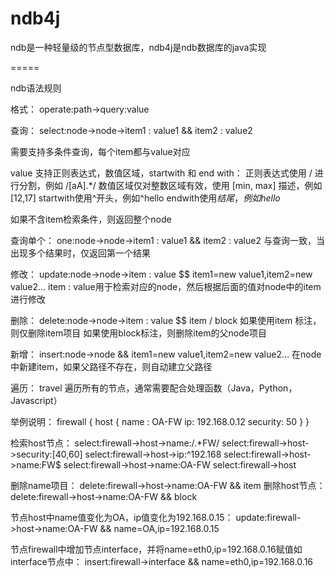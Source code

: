ndb4j
=====

ndb是一种轻量级的节点型数据库，ndb4j是ndb数据库的java实现

=====

ndb语法规则

格式：
operate:path->query:value

查询：
select:node->node->item1 : value1 && item2 : value2

需要支持多条件查询，每个item都与value对应

value 支持正则表达式，数值区域，startwith 和 end with：
正则表达式使用 / 进行分割，例如 /[aA].*/
数值区域仅对整数区域有效，使用 [min, max] 描述，例如 [12,17]
startwith使用^开头，例如^hello
endwith使用$结尾，例如hello$

如果不含item检索条件，则返回整个node

查询单个：
one:node->node->item1 : value1 && item2 : value2
与查询一致，当出现多个结果时，仅返回第一个结果

修改：
update:node->node->item : value $$ item1=new value1,item2=new value2…
item : value用于检索对应的node，然后根据后面的值对node中的item进行修改

删除：
delete:node->node->item : value $$ item / block
如果使用item 标注，则仅删除item项目
如果使用block标注，则删除item的父node项目


新增：
insert:node->node && item1=new value1,item2=new value2…
在node中新建item，如果父路径不存在，则自动建立父路径

遍历：
travel
遍历所有的节点，通常需要配合处理函数（Java，Python，Javascript）


举例说明：
firewall {
host {
name : OA-FW
ip: 192.168.0.12
security: 50
}
}

检索host节点：
select:firewall->host->name:/.*FW/
select:firewall->host->security:[40,60] 
select:firewall->host->ip:^192.168 
select:firewall->host->name:FW$ 
select:firewall->host->name:OA-FW
select:firewall->host

删除name项目：
delete:firewall->host->name:OA-FW && item 
删除host节点：
delete:firewall->host->name:OA-FW && block 

节点host中name值变化为OA，ip值变化为192.168.0.15：
update:firewall->host->name:OA-FW && name=OA,ip=192.168.0.15 

节点firewall中增加节点interface，并将name=eth0,ip=192.168.0.16赋值如interface节点中：
insert:firewall->interface && name=eth0,ip=192.168.0.16 
